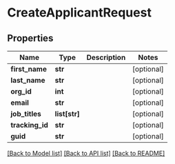# CreateApplicantRequest

## Properties
Name | Type | Description | Notes
------------ | ------------- | ------------- | -------------
**first_name** | **str** |  | [optional] 
**last_name** | **str** |  | [optional] 
**org_id** | **int** |  | [optional] 
**email** | **str** |  | [optional] 
**job_titles** | **list[str]** |  | [optional] 
**tracking_id** | **str** |  | [optional] 
**guid** | **str** |  | [optional] 

[[Back to Model list]](../README.md#documentation-for-models) [[Back to API list]](../README.md#documentation-for-api-endpoints) [[Back to README]](../README.md)


